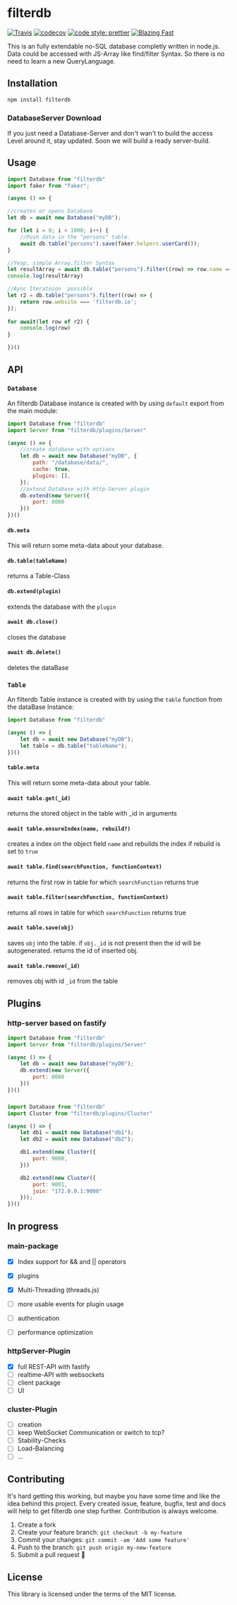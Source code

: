 # filterdb

[![Travis](https://img.shields.io/travis/com/sbittmann/filterdb.svg?style=flat-square)](https://app.travis-ci.com/github/sbittmann/filterdb)
[![codecov](https://img.shields.io/codecov/c/github/sbittmann/filterdb.svg?style=flat-square)](https://codecov.io/gh/sbittmann/filterdb)
[![code style: prettier](https://img.shields.io/badge/code_style-prettier-ff69b4.svg?style=flat-square)](https://github.com/prettier/prettier)
[![Blazing Fast](https://img.shields.io/badge/speed-blazing%20%F0%9F%94%A5-brightgreen.svg?style=flat-square)](https://twitter.com/acdlite/status/974390255393505280)

This is an fully extendable no-SQL database completly written in node.js. Data could be accessed with JS-Array like find/filter Syntax. So there is no need to learn a new QueryLanguage.

## Installation
```bash
npm install filterdb
```

### DatabaseServer Download

If you just need a Database-Server and don't wan't to build the access Level around it, stay updated. Soon we will build a ready server-build.

## Usage
```js
import Database from "filterdb"
import faker from "faker";

(async () => {

//creates or opens Database
let db = await new Database("myDB");

for (let i = 0; i < 1000; i++) {
    //Push data in the "persons" table.
    await db.table("persons").save(faker.helpers.userCard());
}

//Yeap, simple Array.filter Syntax
let resultArray = await db.table("persons").filter((row) => row.name === val)
console.log(resultArray)

//Aync Iteratoion  possible
let r2 = db.table("persons").filter((row) => {
    return row.website === 'filterdb.io';
});
    
for await(let row of r2) {
    console.log(row)
}

})()

```

## API

### `Database`
An filterdb Database instance is created with by using `default` export from the main module:
```js
import Database from "filterdb"
import Server from "filterdb/plugins/Server"

(async () => {
    //create database with options
    let db = await new Database("myDB", {
        path: "/database/data/",
        cache: true,
        plugins: [],
    });
    //extend Database with Http-Server plugin
    db.extend(new Server({
        port: 8080
    }))
})()
```

#### `db.meta`
This will return some meta-data about your database.

#### `db.table(tableName)`
returns a Table-Class

#### `db.extend(plugin)`
extends the database with the `plugin`

#### `await db.close()`
closes the database   

#### `await db.delete()`
deletes the dataBase   

### `Table`
An filterdb Table instance is created with by using the `table` function from the dataBase Instance:
```js
import Database from "filterdb"

(async () => {
    let db = await new Database("myDB");
    let table = db.table("tableName");
})()
```

#### `table.meta`
This will return some meta-data about your table.

#### `await table.get(_id)`
returns the stored object in the table with _id in arguments

#### `await table.ensureIndex(name, rebuild?)`
creates a index on the object field `name` and rebuilds the index if rebuild is set to `true`

#### `await table.find(searchFunction, functionContext)`
returns the first row in table for which `searchFunction` returns true

#### `await table.filter(searchFunction, functionContext)`
returns all rows in table for which `searchFunction` returns true

#### `await table.save(obj)`
saves `obj` into the table. if `obj._id` is not present then the id will be autogenerated.
returns the id of inserted obj.

#### `await table.remove(_id)`
removes obj with id `_id` from the table

## Plugins

### http-server based on fastify
```js
import Database from "filterdb"
import Server from "filterdb/plugins/Server"

(async () => {
    let db = await new Database("myDB");
    db.extend(new Server({
        port: 8080
    }))
})()
```

###
```js
import Database from "filterdb"
import Cluster from "filterdb/plugins/Cluster"

(async () => {
    let db1 = await new Database("db1");
    let db2 = await new Database("db2");

    db1.extend(new Cluster({
        port: 9000,
    }))

    db2.extend(new Cluster({
        port: 9001,
        join: "172.0.0.1:9000"
    }));
})()
```

## In progress

### main-package
- [x] Index support for && and || operators
- [x] plugins
- [x] Multi-Threading (threads.js)
- [ ] more usable events for plugin usage
- [ ] authentication
- [ ] performance optimization


### httpServer-Plugin
- [x] full REST-API with fastify 
- [ ] realtime-API with websockets
- [ ] client package
- [ ] UI

### cluster-Plugin
- [ ] creation
- [ ] keep WebSocket Communication or switch to tcp?
- [ ] Stability-Checks
- [ ] Load-Balancing
- [ ] ...

## Contributing
It's hard getting this working, but maybe you have some time and like the idea behind this project. Every created issue, feature, bugfix, test and docs will help to get filterdb one step further. Contribution is always welcome.

1.  Create a fork
2.  Create your feature branch: `git checkout -b my-feature`
3.  Commit your changes: `git commit -am 'Add some feature'`
4.  Push to the branch: `git push origin my-new-feature`
5.  Submit a pull request 🚀

## License
This library is licensed under the terms of the MIT license.
